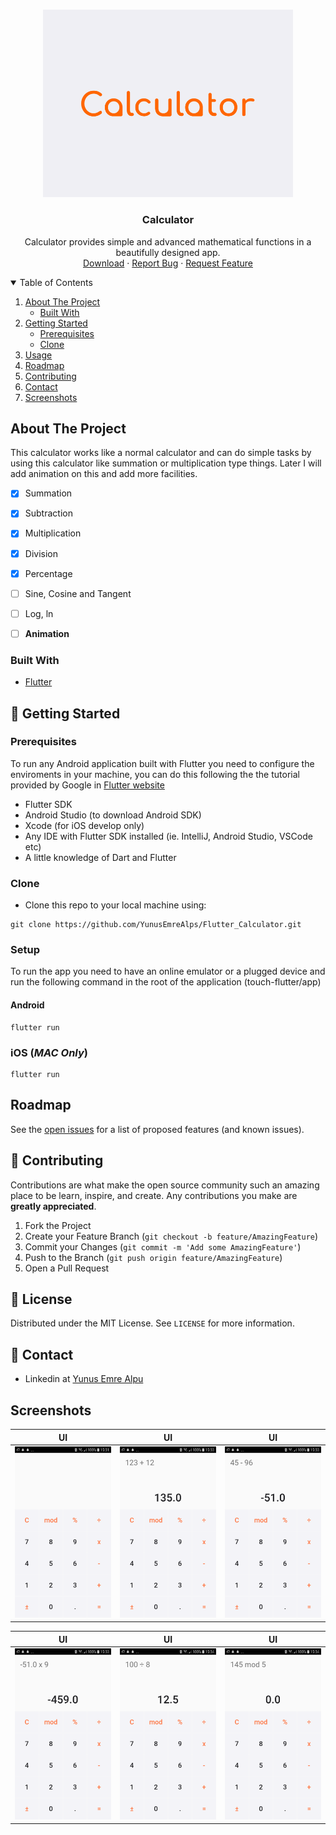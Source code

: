 <!-- PROJECT LOGO -->
<br />
<p align="center">
  <a href="https://github.com/YunusEmreAlps/Flutter_Resume_App_UI/tree/master/my_resume">
    <img src="ss/Logo1.png" alt="Logo" width="400">
  </a>

  <h3 align="center">Calculator</h3>

  <p align="center">
    Calculator provides simple and advanced mathematical functions in a beautifully designed app.
    <br />
    <a href="https://github.com/YunusEmreAlps/Flutter_Resume_App_UI/">Download</a>
    ·
    <a href="https://github.com/YunusEmreAlps/Flutter_Calculator/issues">Report Bug</a>
    ·
    <a href="https://github.com/YunusEmreAlps/Flutter_Calculator/issues">Request Feature</a>
  </p>
</p>

<!-- TABLE OF CONTENTS -->
<details open="open">
  <summary>Table of Contents</summary>
  <ol>
    <li>
      <a href="#about-the-project">About The Project</a>
      <ul>
        <li><a href="#built-with">Built With</a></li>
      </ul>
    </li>
    <li>
      <a href="#getting-started">Getting Started</a>
      <ul>
        <li><a href="#prerequisites">Prerequisites</a></li>
        <li><a href="#clone">Clone</a></li>
      </ul>
    </li>
    <li><a href="#usage">Usage</a></li>
    <li><a href="#roadmap">Roadmap</a></li>
    <li><a href="#contributing">Contributing</a></li>
    <li><a href="#contact">Contact</a></li>
    <li><a href="#Screenshots">Screenshots</a></li>
  </ol>
</details>


<!-- ABOUT THE PROJECT -->
## About The Project
This calculator works like a normal calculator and can do simple tasks by using this calculator like summation or multiplication type things. Later I will add animation on this and add more facilities.

- [x] Summation
- [x] Subtraction
- [x] Multiplication
- [x] Division
- [x] Percentage
- [ ] Sine, Cosine and Tangent
- [ ] Log, ln
- [ ] **Animation**


### Built With

* [Flutter](https://flutter.dev)


<!-- GETTING STARTED -->
## 🚀 Getting Started

### Prerequisites

To run any Android application built with Flutter you need to configure the enviroments in your machine, you can do this following the the tutorial provided by Google in [Flutter website](https://flutter.dev/docs/get-started/install)

- Flutter SDK
- Android Studio (to download Android SDK)
- Xcode (for iOS develop only)
- Any IDE with Flutter SDK installed (ie. IntelliJ, Android Studio, VSCode etc)
- A little knowledge of Dart and Flutter

### Clone

- Clone this repo to your local machine using:

```
git clone https://github.com/YunusEmreAlps/Flutter_Calculator.git
```

### Setup

To run the app you need to have an online emulator or a plugged device and run the following command in the root of the application (touch-flutter/app)

#### Android
```
flutter run
``` 
### iOS (_MAC Only_)

```
flutter run
``` 

<!-- ROADMAP -->
## Roadmap

See the [open issues](https://github.com/YunusEmreAlps/Flutter_Calculator/issues) for a list of proposed features (and known issues).


<!-- CONTRIBUTING -->
## 🤔 Contributing

Contributions are what make the open source community such an amazing place to be learn, inspire, and create. Any contributions you make are **greatly appreciated**.

1. Fork the Project
2. Create your Feature Branch (`git checkout -b feature/AmazingFeature`)
3. Commit your Changes (`git commit -m 'Add some AmazingFeature'`)
4. Push to the Branch (`git push origin feature/AmazingFeature`)
5. Open a Pull Request


<!-- LICENSE -->
## 📝 License

Distributed under the MIT License. See `LICENSE` for more information.


<!-- CONTACT -->
## 📌 Contact

- Linkedin at [Yunus Emre Alpu](https://www.linkedin.com/in/yunus-emre-alpu-5b1496151/)

<!-- SCREENSHOTS -->
## Screenshots

UI              |  UI               | UI               
:-------------------------:|:-------------------------:|:-------------------------:
![](https://github.com/YunusEmreAlps/Flutter_Calculator/blob/master/calculator/ss/1.png?raw=true)|![](https://github.com/YunusEmreAlps/Flutter_Calculator/blob/master/calculator/ss/2.png?raw=true)|![](https://github.com/YunusEmreAlps/Flutter_Calculator/blob/master/calculator/ss/3.png?raw=true)|

UI              |  UI               | UI               
:-------------------------:|:-------------------------:|:-------------------------:
![](https://github.com/YunusEmreAlps/Flutter_Calculator/blob/master/calculator/ss/4.png?raw=true)|![](https://github.com/YunusEmreAlps/Flutter_Calculator/blob/master/calculator/ss/5.png?raw=true)|![](https://github.com/YunusEmreAlps/Flutter_Calculator/blob/master/calculator/ss/6.png?raw=true)|

